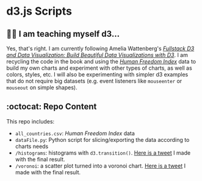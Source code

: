 # d3.js Scripts

## :woman_student: I am teaching myself d3...
Yes, that's right. I am currently following Amelia Wattenberg's [*Fullstack D3 and Data Visualization: Build Beautiful Data Visualizations with D3*](https://www.amazon.com/Fullstack-Data-Visualization-beautiful-visualizations/dp/0991344650#:~:text=Fullstack%20D3%20and%20Data%20Visualization,9780991344659%3A%20Amazon.com%3A%20Books). I am recycling the code in the book and using the [*Human Freedom Index*](https://www.cato.org/human-freedom-index/2021) data to build my own charts and experiment with other types of charts, as well as colors, styles, etc. I will also be experimenting with simpler d3 examples that do not require big datasets (e.g. event listeners like `mouseenter` or `mouseout` on simple shapes).

## :octocat: Repo Content
This repo includes:
* `all_countries.csv`: *Human Freedom Index* data
* `dataFile.py`: Python script for slicing/exporting the data according to charts needs
* `/histograms`: histograms with `d3.transition()`. [Here is a tweet](https://twitter.com/gsutters/status/1481422689940217861?s=20) I made with the final result.
* `/voronoi`: a scatter plot turned into a voronoi chart. [Here is a tweet](https://twitter.com/gsutters/status/1483243151796154373?s=20) I made with the final result.
